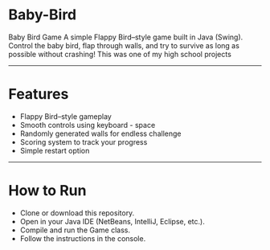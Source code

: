 # Baby-Bird
Baby Bird Game  A simple Flappy Bird–style game built in Java (Swing). Control the baby bird, flap through walls, and try to survive as long as possible without crashing! This was one of my high school projects 

---

# Features 
- Flappy Bird–style gameplay
- Smooth controls using keyboard - space
- Randomly generated walls for endless challenge
- Scoring system to track your progress
- Simple restart option

---

# How to Run
- Clone or download this repository.
- Open in your Java IDE (NetBeans, IntelliJ, Eclipse, etc.).
- Compile and run the Game class.
- Follow the instructions in the console.
